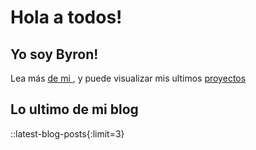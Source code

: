 # Hola a todos!

## Yo soy Byron!

Lea más [de mi ](/about), y puede visualizar mis ultimos [proyectos](/projects)

## Lo ultimo de mi blog

::latest-blog-posts{:limit=3}
